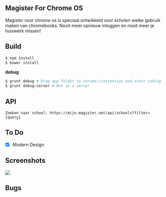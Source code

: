 ## Magister For Chrome OS
Magister voor chrome os is speciaal ontwikkeld voor scholen welke gebruik maken van chromebooks. Nooit meer opnieuw inloggen en nooit meer je huiswerk missen!

## Build
```bash
$ npm install
$ bower install
```

**debug**
```bash
$ grunt debug # Drag app folder to chrome://extension and start coding with live reload
$ grunt debug:server # Run as a server


```


## API
```
Zoeken naar school: https://mijn.magister.net/api/schools?filter={query}
```

## To Do
- [x] Modern Design

## Screenshots
![](http://i64.tinypic.com/2q225pg.png)

## Bugs
